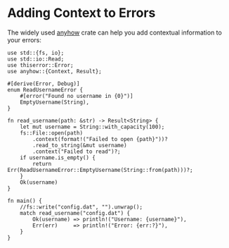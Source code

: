 # Adding Context to Errors

The widely used [anyhow](https://docs.rs/anyhow/) crate can help you add
contextual information to your errors:

```rust,editable,compile_fail
use std::{fs, io};
use std::io::Read;
use thiserror::Error;
use anyhow::{Context, Result};

#[derive(Error, Debug)]
enum ReadUsernameError {
    #[error("Found no username in {0}")]
    EmptyUsername(String),
}

fn read_username(path: &str) -> Result<String> {
    let mut username = String::with_capacity(100);
    fs::File::open(path)
        .context(format!("Failed to open {path}"))?
        .read_to_string(&mut username)
        .context("Failed to read")?;
    if username.is_empty() {
        return Err(ReadUsernameError::EmptyUsername(String::from(path)))?;
    }
    Ok(username)
}

fn main() {
    //fs::write("config.dat", "").unwrap();
    match read_username("config.dat") {
        Ok(username) => println!("Username: {username}"),
        Err(err)     => println!("Error: {err:?}"),
    }
}
```
